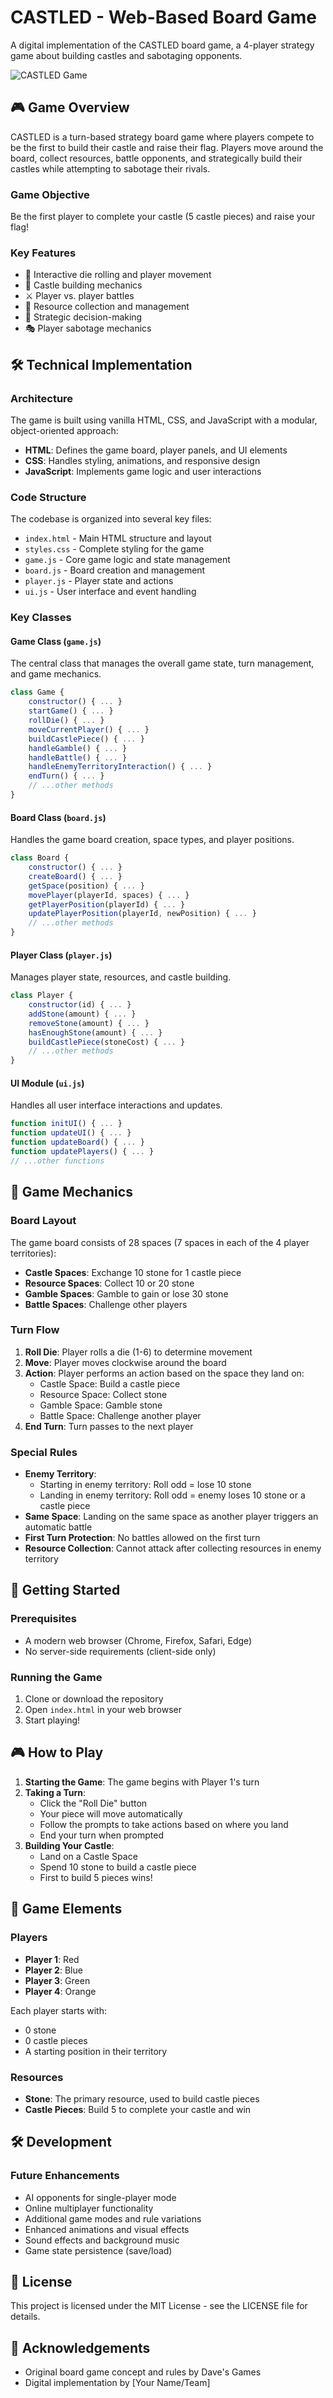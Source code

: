 # CASTLED - Web-Based Board Game

A digital implementation of the CASTLED board game, a 4-player strategy game about building castles and sabotaging opponents.

![CASTLED Game](screenshots/game-preview.png)

## 🎮 Game Overview

CASTLED is a turn-based strategy board game where players compete to be the first to build their castle and raise their flag. Players move around the board, collect resources, battle opponents, and strategically build their castles while attempting to sabotage their rivals.

### Game Objective

Be the first player to complete your castle (5 castle pieces) and raise your flag!

### Key Features

- 🎲 Interactive die rolling and player movement
- 🏰 Castle building mechanics
- ⚔️ Player vs. player battles
- 💎 Resource collection and management
- 🎯 Strategic decision-making
- 🎭 Player sabotage mechanics

## 🛠️ Technical Implementation

### Architecture

The game is built using vanilla HTML, CSS, and JavaScript with a modular, object-oriented approach:

- **HTML**: Defines the game board, player panels, and UI elements
- **CSS**: Handles styling, animations, and responsive design
- **JavaScript**: Implements game logic and user interactions

### Code Structure

The codebase is organized into several key files:

- `index.html` - Main HTML structure and layout
- `styles.css` - Complete styling for the game
- `game.js` - Core game logic and state management
- `board.js` - Board creation and management
- `player.js` - Player state and actions
- `ui.js` - User interface and event handling

### Key Classes

#### Game Class (`game.js`)

The central class that manages the overall game state, turn management, and game mechanics.

```javascript
class Game {
    constructor() { ... }
    startGame() { ... }
    rollDie() { ... }
    moveCurrentPlayer() { ... }
    buildCastlePiece() { ... }
    handleGamble() { ... }
    handleBattle() { ... }
    handleEnemyTerritoryInteraction() { ... }
    endTurn() { ... }
    // ...other methods
}
```

#### Board Class (`board.js`)

Handles the game board creation, space types, and player positions.

```javascript
class Board {
    constructor() { ... }
    createBoard() { ... }
    getSpace(position) { ... }
    movePlayer(playerId, spaces) { ... }
    getPlayerPosition(playerId) { ... }
    updatePlayerPosition(playerId, newPosition) { ... }
    // ...other methods
}
```

#### Player Class (`player.js`)

Manages player state, resources, and castle building.

```javascript
class Player {
    constructor(id) { ... }
    addStone(amount) { ... }
    removeStone(amount) { ... }
    hasEnoughStone(amount) { ... }
    buildCastlePiece(stoneCost) { ... }
    // ...other methods
}
```

#### UI Module (`ui.js`)

Handles all user interface interactions and updates.

```javascript
function initUI() { ... }
function updateUI() { ... }
function updateBoard() { ... }
function updatePlayers() { ... }
// ...other functions
```

## 🎲 Game Mechanics

### Board Layout

The game board consists of 28 spaces (7 spaces in each of the 4 player territories):
- **Castle Spaces**: Exchange 10 stone for 1 castle piece
- **Resource Spaces**: Collect 10 or 20 stone
- **Gamble Spaces**: Gamble to gain or lose 30 stone
- **Battle Spaces**: Challenge other players

### Turn Flow

1. **Roll Die**: Player rolls a die (1-6) to determine movement
2. **Move**: Player moves clockwise around the board
3. **Action**: Player performs an action based on the space they land on:
   - Castle Space: Build a castle piece
   - Resource Space: Collect stone
   - Gamble Space: Gamble stone
   - Battle Space: Challenge another player
4. **End Turn**: Turn passes to the next player

### Special Rules

- **Enemy Territory**: 
  - Starting in enemy territory: Roll odd = lose 10 stone
  - Landing in enemy territory: Roll odd = enemy loses 10 stone or a castle piece
- **Same Space**: Landing on the same space as another player triggers an automatic battle
- **First Turn Protection**: No battles allowed on the first turn
- **Resource Collection**: Cannot attack after collecting resources in enemy territory

## 🚀 Getting Started

### Prerequisites

- A modern web browser (Chrome, Firefox, Safari, Edge)
- No server-side requirements (client-side only)

### Running the Game

1. Clone or download the repository
2. Open `index.html` in your web browser
3. Start playing!

## 🎮 How to Play

1. **Starting the Game**: The game begins with Player 1's turn
2. **Taking a Turn**:
   - Click the "Roll Die" button
   - Your piece will move automatically
   - Follow the prompts to take actions based on where you land
   - End your turn when prompted
3. **Building Your Castle**:
   - Land on a Castle Space
   - Spend 10 stone to build a castle piece
   - First to build 5 pieces wins!

## 🧩 Game Elements

### Players

- **Player 1**: Red
- **Player 2**: Blue
- **Player 3**: Green
- **Player 4**: Orange

Each player starts with:
- 0 stone
- 0 castle pieces
- A starting position in their territory

### Resources

- **Stone**: The primary resource, used to build castle pieces
- **Castle Pieces**: Build 5 to complete your castle and win

## 🛠️ Development

### Future Enhancements

- AI opponents for single-player mode
- Online multiplayer functionality
- Additional game modes and rule variations
- Enhanced animations and visual effects
- Sound effects and background music
- Game state persistence (save/load)

## 📜 License

This project is licensed under the MIT License - see the LICENSE file for details.

## 🙏 Acknowledgements

- Original board game concept and rules by Dave's Games
- Digital implementation by [Your Name/Team]
